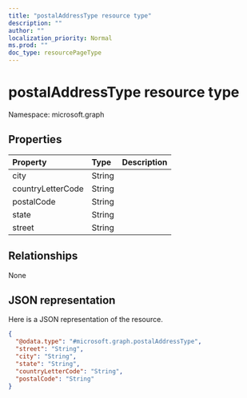 ```yaml
---
title: "postalAddressType resource type"
description: ""
author: ""
localization_priority: Normal
ms.prod: ""
doc_type: resourcePageType
---
```


# postalAddressType resource type


Namespace: microsoft.graph



## Properties
|Property|Type|Description|
|:---|:---|:---|
|city|String||
|countryLetterCode|String||
|postalCode|String||
|state|String||
|street|String||

## Relationships
None

## JSON representation
Here is a JSON representation of the resource.
<!-- {
  "blockType": "resource",
  "@odata.type": "microsoft.graph.postalAddressType"
}
-->
``` json
{
  "@odata.type": "#microsoft.graph.postalAddressType",
  "street": "String",
  "city": "String",
  "state": "String",
  "countryLetterCode": "String",
  "postalCode": "String"
}
```

